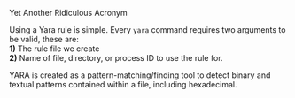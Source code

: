 Yet Another Ridiculous Acronym

Using a Yara rule is simple. Every `yara` command requires two arguments to be valid, these are:  
**1)** The rule file we create  
**2)** Name of file, directory, or process ID to use the rule for.

YARA is created as a pattern-matching/finding tool to detect binary and textual patterns contained within a file, including hexadecimal.